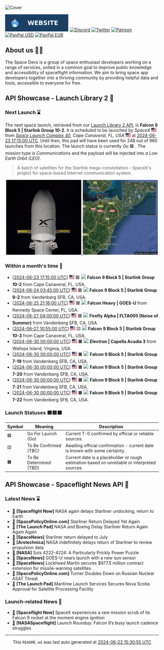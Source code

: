 ![Cover](https://raw.githubusercontent.com/TheSpaceDevs/Tutorials/main/assets/tsd_cover.png)


[![Website](https://raw.githubusercontent.com/TheSpaceDevs/Tutorials/e36b2c250ce7fcd4a801c1ed6cb1f9f9d031696b/assets/badge_tsd_website.svg)](https://thespacedevs.com/)
[![Discord](https://img.shields.io/badge/Discord-%237289DA.svg?style=for-the-badge&logo=discord&logoColor=white)](https://discord.gg/p7ntkNA)
[![Twitter](https://img.shields.io/badge/Twitter-%231DA1F2.svg?style=for-the-badge&logo=Twitter&logoColor=white)](https://twitter.com/TheSpaceDevs)
[![Patreon](https://img.shields.io/badge/Patreon-F96854?style=for-the-badge&logo=patreon&logoColor=white)](https://www.patreon.com/TheSpaceDevs)
[![PayPal USD](https://img.shields.io/badge/PayPal-00457C?style=for-the-badge&logo=paypal&logoColor=white&label=USD)](https://www.paypal.com/donate/?hosted_button_id=UCPX4EL6E9JFA)
[![PayPal EUR](https://img.shields.io/badge/PayPal-00457C?style=for-the-badge&logo=paypal&logoColor=white&label=EUR)](https://www.paypal.com/donate/?hosted_button_id=5S7MGGWJJBHL6)

## About us 🧑‍🚀
The Space Devs is a group of space enthusiast developers working on a range of
services, united in a common goal to improve public knowledge and accessibility
of spaceflight information. We aim to bring space app developers together into a
thriving community by providing helpful data and tools, accessible to everyone
for free.

## API Showcase - Launch Library 2 🚀

### Next Launch ⌛
The next space launch, retrieved from our
<a href="https://thespacedevs.com/llapi">Launch Library 2 API</a>, is
**Falcon 9 Block 5 | Starlink Group 10-2**. It is scheduled to be launched by *SpaceX*
<img width="17" src="https://raw.githubusercontent.com/lipis/flag-icons/main/flags/4x3/us.svg" />
from *<a href="https://en.wikipedia.org/wiki/Cape_Canaveral_Air_Force_Station_Space_Launch_Complex_40">Space Launch Complex 40</a>, Cape Canaveral, FL, USA*
<img width="17" src="https://raw.githubusercontent.com/lipis/flag-icons/main/flags/4x3/us.svg" />
at <a href="https://www.timeanddate.com/worldclock/fixedtime.html?iso=20240623T171500">2024-06-23 17:15:00 UTC</a>.  Until
then, this pad will have been used for 248
out of 960 launches from this location. The launch status is currently
*Go* 🟩 . The mission type is
*Communications* and the payload will be injected
into *a Low Earth Orbit
(LEO)*.
<br>
<blockquote>
  A batch of satellites for the Starlink mega-constellation - SpaceX's project for space-based Internet communication system.
</blockquote>

<p float="left" align="center">
  <a href="https://en.wikipedia.org/wiki/Falcon_9" >
    <img alt="launch-image" width="49%" src="profile/cache/launch_image.png" />
  </a>
  <a href="https://www.google.com/maps?q=28.56194122,-80.57735736" >
    <img alt="pad-location" width="49%" src="profile/cache/new_pad_image.png"  />
  </a>
</p>

### Within a month's time 📅
- \[<a href="https://www.timeanddate.com/worldclock/fixedtime.html?iso=20240623T171500">2024-06-23 17:15:00 UTC</a>\]  <img width="17" src="https://raw.githubusercontent.com/lipis/flag-icons/main/flags/4x3/us.svg" /> 🟩  <a href="https://www.google.com/calendar/render?action=TEMPLATE&text=Falcon 9 Block 5 | Starlink Group 10-2&location=Cape Canaveral, FL, USA&dates=20240623T171500Z%2F20240623T210100Z"><img border="0" width="15" src="https://upload.wikimedia.org/wikipedia/commons/a/a5/Google_Calendar_icon_%282020%29.svg"></a> **Falcon 9 Block 5 | Starlink Group 10-2** from Cape Canaveral, FL, USA.
- \[<a href="https://www.timeanddate.com/worldclock/fixedtime.html?iso=20240624T034500">2024-06-24 03:45:00 UTC</a>\]  <img width="17" src="https://raw.githubusercontent.com/lipis/flag-icons/main/flags/4x3/us.svg" /> 🟩  <a href="https://www.google.com/calendar/render?action=TEMPLATE&text=Falcon 9 Block 5 | Starlink Group 9-2&location=Vandenberg SFB, CA, USA&dates=20240624T034500Z%2F20240624T074500Z"><img border="0" width="15" src="https://upload.wikimedia.org/wikipedia/commons/a/a5/Google_Calendar_icon_%282020%29.svg"></a> **Falcon 9 Block 5 | Starlink Group 9-2** from Vandenberg SFB, CA, USA.
- \[<a href="https://www.timeanddate.com/worldclock/fixedtime.html?iso=20240625T211600">2024-06-25 21:16:00 UTC</a>\]  <img width="17" src="https://raw.githubusercontent.com/lipis/flag-icons/main/flags/4x3/us.svg" /> 🟩  <a href="https://www.google.com/calendar/render?action=TEMPLATE&text=Falcon Heavy | GOES-U&location=Kennedy Space Center, FL, USA&dates=20240625T211600Z%2F20240625T231600Z"><img border="0" width="15" src="https://upload.wikimedia.org/wikipedia/commons/a/a5/Google_Calendar_icon_%282020%29.svg"></a> **Falcon Heavy | GOES-U** from Kennedy Space Center, FL, USA.
- \[<a href="https://www.timeanddate.com/worldclock/fixedtime.html?iso=20240627T040000">2024-06-27 04:00:00 UTC</a>\]  <img width="17" src="https://raw.githubusercontent.com/lipis/flag-icons/main/flags/4x3/us.svg" /> 🟩  <a href="https://www.google.com/calendar/render?action=TEMPLATE&text=Firefly Alpha | FLTA005 (Noise of Summer)&location=Vandenberg SFB, CA, USA&dates=20240627T040000Z%2F20240627T043000Z"><img border="0" width="15" src="https://upload.wikimedia.org/wikipedia/commons/a/a5/Google_Calendar_icon_%282020%29.svg"></a> **Firefly Alpha | FLTA005 (Noise of Summer)** from Vandenberg SFB, CA, USA.
- \[<a href="https://www.timeanddate.com/worldclock/fixedtime.html?iso=20240627T105500">2024-06-27 10:55:00 UTC</a>\]  <img width="17" src="https://raw.githubusercontent.com/lipis/flag-icons/main/flags/4x3/us.svg" /> 🟨  <a href="https://www.google.com/calendar/render?action=TEMPLATE&text=Falcon 9 Block 5 | Starlink Group 10-3&location=Cape Canaveral, FL, USA&dates=20240627T105500Z%2F20240627T154300Z"><img border="0" width="15" src="https://upload.wikimedia.org/wikipedia/commons/a/a5/Google_Calendar_icon_%282020%29.svg"></a> **Falcon 9 Block 5 | Starlink Group 10-3** from Cape Canaveral, FL, USA.
- \[<a href="https://www.timeanddate.com/worldclock/fixedtime.html?iso=20240630T000000">2024-06-30 00:00:00 UTC</a>\]  <img width="17" src="https://raw.githubusercontent.com/lipis/flag-icons/main/flags/4x3/us.svg" /> 🟧  <a href="https://www.google.com/calendar/render?action=TEMPLATE&text=Electron | Capella Acadia 3&location=Wallops Island, Virginia, USA&dates=20240630T000000Z%2F20240630T000000Z"><img border="0" width="15" src="https://upload.wikimedia.org/wikipedia/commons/a/a5/Google_Calendar_icon_%282020%29.svg"></a> **Electron | Capella Acadia 3** from Wallops Island, Virginia, USA.
- \[<a href="https://www.timeanddate.com/worldclock/fixedtime.html?iso=20240630T000000">2024-06-30 00:00:00 UTC</a>\]  <img width="17" src="https://raw.githubusercontent.com/lipis/flag-icons/main/flags/4x3/us.svg" /> 🟧  <a href="https://www.google.com/calendar/render?action=TEMPLATE&text=Falcon 9 Block 5 | Starlink Group 7-19&location=Vandenberg SFB, CA, USA&dates=20240630T000000Z%2F20240630T000000Z"><img border="0" width="15" src="https://upload.wikimedia.org/wikipedia/commons/a/a5/Google_Calendar_icon_%282020%29.svg"></a> **Falcon 9 Block 5 | Starlink Group 7-19** from Vandenberg SFB, CA, USA.
- \[<a href="https://www.timeanddate.com/worldclock/fixedtime.html?iso=20240630T000000">2024-06-30 00:00:00 UTC</a>\]  <img width="17" src="https://raw.githubusercontent.com/lipis/flag-icons/main/flags/4x3/us.svg" /> 🟧  <a href="https://www.google.com/calendar/render?action=TEMPLATE&text=Falcon 9 Block 5 | Starlink Group 7-20&location=Vandenberg SFB, CA, USA&dates=20240630T000000Z%2F20240630T000000Z"><img border="0" width="15" src="https://upload.wikimedia.org/wikipedia/commons/a/a5/Google_Calendar_icon_%282020%29.svg"></a> **Falcon 9 Block 5 | Starlink Group 7-20** from Vandenberg SFB, CA, USA.
- \[<a href="https://www.timeanddate.com/worldclock/fixedtime.html?iso=20240630T000000">2024-06-30 00:00:00 UTC</a>\]  <img width="17" src="https://raw.githubusercontent.com/lipis/flag-icons/main/flags/4x3/us.svg" /> 🟧  <a href="https://www.google.com/calendar/render?action=TEMPLATE&text=Falcon 9 Block 5 | Starlink Group 7-21&location=Vandenberg SFB, CA, USA&dates=20240630T000000Z%2F20240630T000000Z"><img border="0" width="15" src="https://upload.wikimedia.org/wikipedia/commons/a/a5/Google_Calendar_icon_%282020%29.svg"></a> **Falcon 9 Block 5 | Starlink Group 7-21** from Vandenberg SFB, CA, USA.
- \[<a href="https://www.timeanddate.com/worldclock/fixedtime.html?iso=20240630T000000">2024-06-30 00:00:00 UTC</a>\]  <img width="17" src="https://raw.githubusercontent.com/lipis/flag-icons/main/flags/4x3/us.svg" /> 🟧  <a href="https://www.google.com/calendar/render?action=TEMPLATE&text=Falcon 9 Block 5 | Starlink Group 7-22&location=Vandenberg SFB, CA, USA&dates=20240630T000000Z%2F20240630T000000Z"><img border="0" width="15" src="https://upload.wikimedia.org/wikipedia/commons/a/a5/Google_Calendar_icon_%282020%29.svg"></a> **Falcon 9 Block 5 | Starlink Group 7-22** from Vandenberg SFB, CA, USA.


### Launch Statuses 🟩🟨🟧
<p align="center">
    <table class="tg">
    <thead>
      <tr>
        <th class="tg-0pky">Symbol</th>
        <th class="tg-0pky">Meaning</th>
        <th class="tg-0pky">Description</th>
      </tr>
    </thead>
    <tbody>
      <tr>
        <td class="tg-0pky">🟩</td>
        <td class="tg-0pky">Go For Launch (Go)</td>
        <td class="tg-0pky">Current T-0 confirmed by official or reliable sources.</td>
      </tr>
      <tr>
        <td class="tg-0pky">🟨</td>
        <td class="tg-0pky">To Be Confirmed (TBC)</td>
        <td class="tg-0pky">Awaiting official confirmation - current date is known with some certainty.</td>
      </tr>
      <tr>
        <td class="tg-0pky">🟧</td>
        <td class="tg-0pky">To Be Determined (TBD)</td>
        <td class="tg-0pky">Current date is a placeholder or rough estimation based on unreliable or interpreted sources.</td>
      </tr>
    </tbody>
    </table>
</p>

## API Showcase - Spaceflight News API 📰

### Latest News ⌛
- <a href="https://spaceflightnow.com/2024/06/22/nasa-again-delays-starliner-undocking-return-to-earth/" >🔗</a> **[Spaceflight Now]** NASA again delays Starliner undocking, return to Earth
- <a href="https://spacepolicyonline.com/news/starliner-return-delayed-yet-again/" >🔗</a> **[SpacePolicyOnline.com]** Starliner Return Delayed Yet Again
- <a href="https://tlpnetwork.com/news/in-space/nasa-and-boeing-delay-starliner-return-again-again-again" >🔗</a> **[The Launch Pad]** NASA and Boeing Delay Starliner Return Again Again Again
- <a href="https://spacenews.com/starliner-return-delayed-to-july/" >🔗</a> **[SpaceNews]** Starliner return delayed to July
- <a href="https://arstechnica.com/space/2024/06/nasa-indefinitely-delays-return-of-starliner-to-review-propulsion-data/" >🔗</a> **[Arstechnica]** NASA indefinitely delays return of Starliner to review propulsion data
- <a href="https://science.nasa.gov/blogs/sols-4222-4224-a-particularly-prickly-power-puzzle/" >🔗</a> **[NASA]** Sols 4222-4224: A Particularly Prickly Power Puzzle
- <a href="https://spacenews.com/goes-u-nears-launch-with-a-new-sun-sensor/" >🔗</a> **[SpaceNews]** GOES-U nears launch with a new sun sensor
- <a href="https://spacenews.com/lockheed-martin-secures-977-5-million-contract-extension-for-missile-warning-satellites/" >🔗</a> **[SpaceNews]** Lockheed Martin secures $977.5 million contract extension for missile-warning satellites
- <a href="https://spacepolicyonline.com/news/turner-doubles-down-on-russian-nuclear-asat-threat/" >🔗</a> **[SpacePolicyOnline.com]** Turner Doubles Down on Russian Nuclear ASAT Threat
- <a href="https://tlpnetwork.com/news/america/maritime-launch-services-secures-nova-scotia-approval-for-satellite-processing-facility" >🔗</a> **[The Launch Pad]** Maritime Launch Services Secures Nova Scotia Approval for Satellite Processing Facility


### Launch-related News 🚀

- <a href="https://spaceflightnow.com/2024/06/13/live-coverage-spacex-to-launch-22-starlink-satellites-on-falcon-9-flight-from-cape-canaveral-2/" >🔗</a> **[Spaceflight Now]** SpaceX experiences a rare mission scrub of its Falcon 9 rocket at the moment engine ignition
- <a href="https://www.nasaspaceflight.com/2024/06/launch-roundup-061024/" >🔗</a> **[NASASpaceflight]** Launch Roundup: Falcon 9’s busy launch cadence struggles


<hr>
  <div align="center">
  This <code>README.md</code> was last auto generated at <a href="https://www.timeanddate.com/worldclock/fixedtime.html?iso=20240622T153055">2024-06-22 15:30:55 UTC</a>
  <br>
  <!-- <a href="https://medium.com/@g.h.garrett" target="_blank">Learn to add space launches to your profile here!</a> -->
</div>